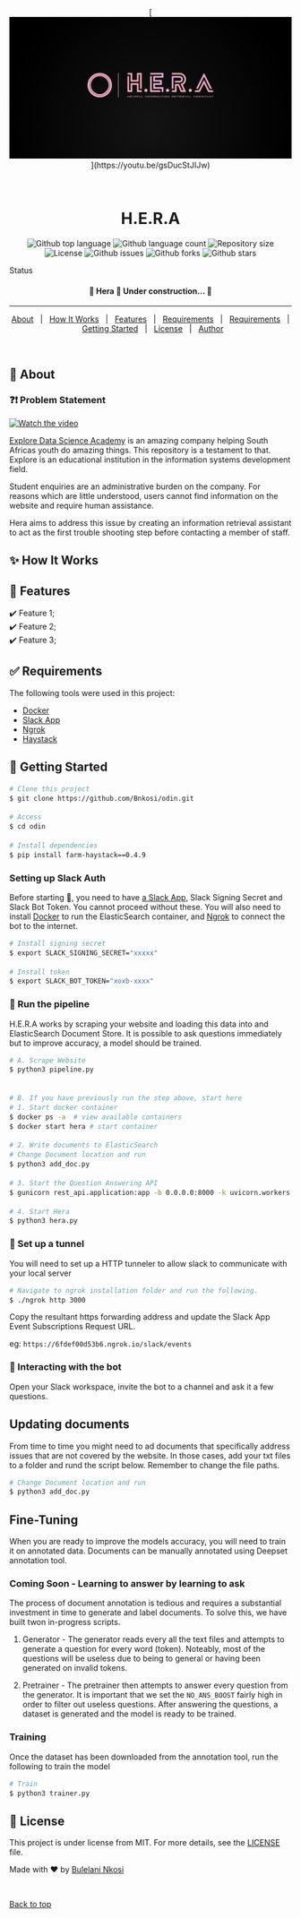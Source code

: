 <div align="center" id="top"> 
  [<img src="./img/H.e.r.a.png" alt="H.E.R.A">](https://youtu.be/gsDucStJIJw)

  &#xa0;

  <!-- <a href="https://odin.netlify.app">Demo</a> -->
</div>

<h1 align="center">H.E.R.A</h1>

<p align="center">
  <img alt="Github top language" src="https://img.shields.io/github/languages/top/BNkosi/odin?color=56BEB8">

  <img alt="Github language count" src="https://img.shields.io/github/languages/count/BNkosi/odin?color=56BEB8">

  <img alt="Repository size" src="https://img.shields.io/github/repo-size/BNkosi/odin?color=56BEB8">

  <img alt="License" src="https://img.shields.io/github/license/BNkosi/odin?color=56BEB8">

  <img alt="Github issues" src="https://img.shields.io/github/issues/BNkosi/odin?color=56BEB8" />

  <img alt="Github forks" src="https://img.shields.io/github/forks/BNkosi/odin?color=56BEB8" />

  <img alt="Github stars" src="https://img.shields.io/github/stars/BNkosi/odin?color=56BEB8" />
</p>

Status

<h4 align="center"> 
	🚧  Hera 🚀 Under construction...  🚧
</h4> 

<hr>

<p align="center">
  <a href="#dart-about">About</a> &#xa0; | &#xa0;
  <a href="#sparkles-works">How It Works</a> &#xa0; | &#xa0;
  <a href="#hammer-features">Features</a> &#xa0; | &#xa0;
  <a href="#rocket-technologies">Requirements</a> &#xa0; | &#xa0;
  <a href="#white_check_mark-requirements">Requirements</a> &#xa0; | &#xa0;
  <a href="#checkered_flag-starting">Getting Started</a> &#xa0; | &#xa0;
  <a href="#memo-license">License</a> &#xa0; | &#xa0;
  <a href="https://github.com/BNkosi" target="_blank">Author</a>
</p>

<br>

## :dart: About ##

### :question::exclamation: Problem Statement ###

[![Watch the video]("./img/H.e.r.a.png)](https://youtu.be/gsDucStJIJw)

<a href="https://www.explore-datascience.net">Explore Data Science Academy</a> is an amazing company helping South Africas youth do amazing things. This repository is a testament to that. Explore is an educational institution in the information systems development field.

Student enquiries are an administrative burden on the company. For reasons which are little understood, users cannot find information on the website and require human assistance.

Hera aims to address this issue by creating an information retrieval assistant to act as the first trouble shooting step before contacting a member of staff.

## :sparkles: How It Works ##

## :rocket: Features ##

:heavy_check_mark: Feature 1;\
:heavy_check_mark: Feature 2;\
:heavy_check_mark: Feature 3;

##  :white_check_mark:  Requirements ##

The following tools were used in this project:

- [Docker](https://docs.docker.com)
- [Slack App](https://api.slack.com/apps)
- [Ngrok](https://ngrok.com/)
- [Haystack](https://github.com/deepset-ai/haystack)

## :checkered_flag: Getting Started ##

```bash
# Clone this project
$ git clone https://github.com/Bnkosi/odin.git

# Access
$ cd odin

# Install dependencies
$ pip install farm-haystack==0.4.9
```

### Setting up Slack Auth ###

Before starting :checkered_flag:, you need to have [a Slack App](https://api.slack.com/apps), Slack Signing Secret and Slack Bot Token. You cannot proceed without these. You will also need to install [Docker](https://docs.docker.com/engine/install/ubuntu/) to run the ElasticSearch container, and [Ngrok](https://ngrok.com/) to connect the bot to the internet.

```bash
# Install signing secret
$ export SLACK_SIGNING_SECRET="xxxxx" 

# Install token
$ export SLACK_BOT_TOKEN="xoxb-xxxx"
```

### :notebook: Run the pipeline ###

H.E.R.A works by scraping your website and loading this data into and ElasticSearch Document Store. It is possible to ask questions immediately but to improve accuracy, a model should be trained.

```bash
# A. Scrape Website
$ python3 pipeline.py


# B. If you have previously run the step above, start here
# 1. Start docker container
$ docker ps -a  # view available containers
$ docker start hera # start container

# 2. Write documents to ElasticSearch
# Change Document location and run
$ python3 add_doc.py

# 3. Start the Question Answering API
$ gunicorn rest_api.application:app -b 0.0.0.0:8000 -k uvicorn.workers.UvicornWorker -t 300

# 4. Start Hera
$ python3 hera.py
```

### :arrows_counterclockwise: Set up a tunnel ###

You will need to set up a HTTP tunneler to allow slack to communicate with your local server

```bash
# Navigate to ngrok installation folder and run the following.
$ ./ngrok http 3000
```

Copy the resultant https forwarding address and update the Slack App Event Subscriptions Request URL. 

eg: `https://6fdef00d53b6.ngrok.io/slack/events`

### :robot: Interacting with the bot ###

Open your Slack workspace, invite the bot to a channel and ask it a few questions.

## Updating documents ##

From time to time you might need to ad documents that specifically address issues that are not covered by the website. In those cases, add your txt files to a folder and rund the script below. Remember to change the file paths.

```bash
# Change Document location and run
$ python3 add_doc.py
```

## Fine-Tuning ###

When you are ready to improve the models accuracy, you will need to train it on annotated data. Documents can be manually annotated using Deepset annotation tool.

### Coming Soon - Learning to answer by learning to ask ###

The process of document annotation is tedious and requires a substantial investment in time to generate and label documents. To solve this, we have built twon in-progress scripts.

1. Generator - The generator reads every all the text files and attempts to generate a question for every word (token). Noteably, most of the questions will be useless due to being to general or having been generated on invalid tokens.

2. Pretrainer - The pretrainer then attempts to answer every question from the generator. It is important that we set the `NO_ANS_BOOST` fairly high in order to filter out useless questions. After answering the questions, a dataset is generated and the model is ready to be trained.

### Training ###

Once the dataset has been downloaded from the annotation tool, run the following to train the model

```bash
# Train
$ python3 trainer.py
```

## :memo: License ##

This project is under license from MIT. For more details, see the [LICENSE](LICENSE.md) file.


Made with :heart: by <a href="https://github.com/BNkosi" target="_blank">Bulelani Nkosi</a>

&#xa0;

<a href="#top">Back to top</a>
